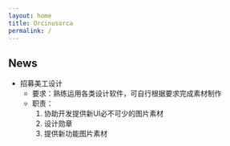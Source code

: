 ```yaml
---
layout: home
title: Orcinusorca
permalink: /
---
```


## News
- 招募美工设计
    - 要求：熟练运用各类设计软件，可自行根据要求完成素材制作
    - 职责：
        1. 协助开发提供新UI必不可少的图片素材
        2. 设计勋章
        3. 提供新功能图片素材